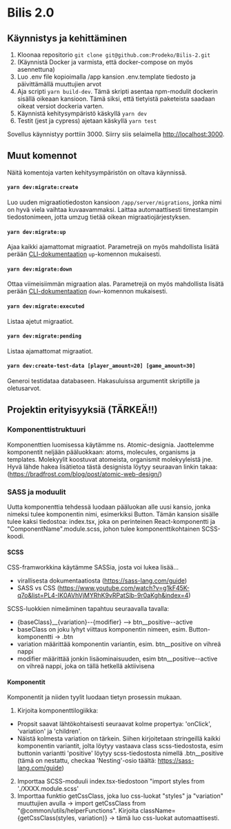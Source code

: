 # Bilis 2.0

## Käynnistys ja kehittäminen

1. Kloonaa repositorio `git clone git@github.com:Prodeko/Bilis-2.git`
2. (Käynnistä Docker ja varmista, että docker-compose on myös asennettuna)
3. Luo .env file kopioimalla /app kansion .env.template tiedosto ja päivittämällä muuttujien arvot
4. Aja scripti `yarn build-dev`. Tämä skripti asentaa npm-modulit dockerin sisällä oikeaan kansioon. Tämä siksi, että tietyistä paketeista saadaan oikeat versiot dockeria varten.
5. Käynnistä kehitysympäristö käskyllä `yarn dev`
6. Testit (jest ja cypress) ajetaan käskyllä `yarn test`

Sovellus käynnistyy porttiin 3000. Siirry siis selaimella [http://localhost:3000](http://localhost:3000).

## Muut komennot

Näitä komentoja varten kehitysympäristön on oltava käynnissä.

#### `yarn dev:migrate:create`

Luo uuden migraatiotiedoston kansioon `/app/server/migrations`, jonka nimi on hyvä viela vaihtaa kuvaavammaksi. Laittaa automaattisesti timestampin tiedostonimeen, jotta umzug tietää oikean migraatiojärjestyksen.

#### `yarn dev:migrate:up`

Ajaa kaikki ajamattomat migraatiot. Parametrejä on myös mahdollista lisätä perään [CLI-dokumentaation](https://github.com/sequelize/umzug#cli-usage) `up`-komennon mukaisesti.

#### `yarn dev:migrate:down`

Ottaa viimeisiimmän migraation alas. Parametrejä on myös mahdollista lisätä perään [CLI-dokumentaation](https://github.com/sequelize/umzug#cli-usage) `down`-komennon mukaisesti.

#### `yarn dev:migrate:executed`

Listaa ajetut migraatiot.

#### `yarn dev:migrate:pending`

Listaa ajamattomat migraatiot.

#### `yarn dev:create-test-data [player_amount=20] [game_amount=30]`

Generoi testidataa databaseen. Hakasuluissa argumentit skriptille ja oletusarvot.

## Projektin erityisyyksiä (TÄRKEÄ!!)

### Komponenttistruktuuri
Komponenttien luomisessa käytämme ns. Atomic-designia. Jaottelemme komponentit neljään pääluokkaan: atoms, molecules, organisms ja templates. Molekyylit koostuvat atomeista, organismit molekyyleistä jne. Hyvä lähde hakea lisätietoa tästä designista löytyy seuraavan linkin takaa: (https://bradfrost.com/blog/post/atomic-web-design/)

### SASS ja moduulit
Uutta komponenttia tehdessä luodaan pääluokan alle uusi kansio, jonka nimeksi tulee komponentin nimi, esimerkiksi Button. Tämän kansion sisälle tulee kaksi tiedostoa: index.tsx, joka on perinteinen React-komponentti ja "ComponentName".module.scss, johon tulee komponenttikohtainen SCSS-koodi.

#### SCSS
CSS-framworkkina käytämme SASSia, josta voi lukea lisää...
- virallisesta dokumentaatiosta (https://sass-lang.com/guide)
- SASS vs CSS (https://www.youtube.com/watch?v=g1kF45K-q7o&list=PL4-IK0AVhVjMYRhK9vRPatSlb-9r0aKgh&index=4)

SCSS-luokkien nimeäminen tapahtuu seuraavalla tavalla:
- {baseClass}__{variation}--{modifier} --> btn__positive--active
- baseClass on joku lyhyt viittaus komponentin nimeen, esim. Button-komponentti -> .btn
- variation määrittää komponentin variantin, esim. btn__positive on vihreä nappi
- modifier määrittää jonkin lisäominaisuuden, esim btn__positive--active on vihreä nappi, joka on tällä hetkellä aktiivisena

#### Komponentit
Komponentit ja niiden tyylit luodaan tietyn prosessin mukaan.
1. Kirjoita komponenttilogiikka:
- Propsit saavat lähtökohtaisesti seuraavat kolme propertya: 'onClick', 'variation' ja 'children'.
- Näistä kolmesta variation on tärkein. Siihen kirjoitetaan stringeillä kaikki komponentin variantit, jolta löytyy vastaava class scss-tiedostosta, esim buttonin variantti 'positive' löytyy scss-tiedostosta nimellä .btn__positive (tämä on nestattu, checkaa 'Nesting'-osio täältä: https://sass-lang.com/guide)
2. Importtaa SCSS-moduuli index.tsx-tiedostoon "import styles from './XXXX.module.scss'
3. Importtaa funktio getCssClass, joka luo css-luokat "styles" ja "variation" muuttujien avulla -> import getCssClass from "@common/utils/helperFunctions". Kirjoita className={getCssClass(styles, variation)} -> tämä luo css-luokat automaattisesti.
